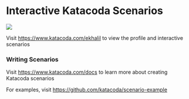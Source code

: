 # Interactive Katacoda Scenarios

[![](http://shields.katacoda.com/katacoda/ekhalil/count.svg)](https://www.katacoda.com/ekhalil "Get your profile on Katacoda.com")

Visit https://www.katacoda.com/ekhalil to view the profile and interactive scenarios

### Writing Scenarios
Visit https://www.katacoda.com/docs to learn more about creating Katacoda scenarios

For examples, visit https://github.com/katacoda/scenario-example
